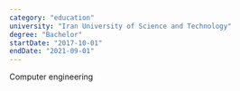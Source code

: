 ```yaml
---
category: "education"
university: "Iran University of Science and Technology"
degree: "Bachelor"
startDate: "2017-10-01"
endDate: "2021-09-01"
---
```


Computer engineering
